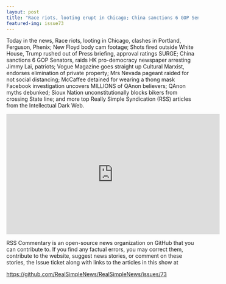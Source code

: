 ```yaml
---
layout: post
title: "Race riots, looting erupt in Chicago; China sanctions 6 GOP Senators, raids pro-democracy newspaper"
featured-img: issue73
---
```


Today in the news, Race riots, looting in Chicago, clashes in Portland, Ferguson, Phenix; New Floyd body cam footage; Shots fired outside White House, Trump rushed out of Press briefing, approval ratings SURGE; China sanctions 6 GOP Senators, raids HK pro-democracy newspaper arresting Jimmy Lai, patriots; Vogue Magazine goes straight up Cultural Marxist, endorses elimination of private property; Mrs Nevada pageant raided for not social distancing; McCaffee detained for wearing a thong mask Facebook investigation uncovers MILLIONS of QAnon believers; QAnon myths debunked; Sioux Nation unconstitutionally blocks bikers from crossing State line; and more top Really Simple Syndication (RSS) articles from the Intellectual Dark Web.

<iframe width="560" height="315" src="https://www.youtube.com/embed/ZX5JZQJaWK0
" frameborder="0" allow="accelerometer; autoplay; encrypted-media; gyroscope; picture-in-picture" allowfullscreen></iframe>

RSS Commentary is an open-source news organization on GitHub that you can contribute to. If you find any factual errors, you may correct them, contribute to the website, suggest news stories, or comment on these stories, the Issue ticket along with links to the articles in this show at 

<https://github.com/RealSimpleNews/RealSimpleNews/issues/73>
